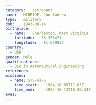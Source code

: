 ```yaml
---
category:	astronaut
name:	MCBRIDE, Jon Andrew
type:	military
dob:	1943-08-14
birthplace:
  - name:	Charleston, West Virginia
    latitude:	38.351471
    longitude:	-81.629837
country:
  - USA
gender:	Male
qualifications:
  - BSc in Aeronautical Engineering
references:
missions:
  - name: STS-41-G
    time_start:   1984-10-05T11:03Z
    time_end:     1984-10-13T16:26:34Z
evas:
---
```

